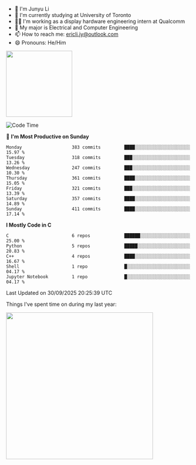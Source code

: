 ### 
- 👨 I'm Junyu Li
- 📖 I'm currently studying at University of Toronto
- 🧑‍💻 I'm working as a display hardware engineering intern at Qualcomm
- 🌱 My major is Electrical and Computer Engineering
- 📫 How to reach me: ericli.jy@outlook.com
- 😄 Pronouns: He/Him

<p align="left">  
  <img height="180em" src="https://github-readme-stats-sigma-five-48.vercel.app/api?username=ericjyli&theme=tokyonight&show_icons=true&count_private=true&include_orgs=true" />
<!-- <img height="180em" src="https://github-readme-stats-sigma-five-48.vercel.app/api/top-langs/?username=ericjyli&theme=tokyonight&count_private=true&include_orgs=true&include_orgs=true&layout=compact" /> -->
</p>

<!--START_SECTION:waka-->
![Code Time](http://img.shields.io/badge/Code%20Time-541%20hrs%2013%20mins-blue)

📅 **I'm Most Productive on Sunday** 

```text
Monday                   383 commits         ████░░░░░░░░░░░░░░░░░░░░░   15.97 % 
Tuesday                  318 commits         ███░░░░░░░░░░░░░░░░░░░░░░   13.26 % 
Wednesday                247 commits         ███░░░░░░░░░░░░░░░░░░░░░░   10.30 % 
Thursday                 361 commits         ████░░░░░░░░░░░░░░░░░░░░░   15.05 % 
Friday                   321 commits         ███░░░░░░░░░░░░░░░░░░░░░░   13.39 % 
Saturday                 357 commits         ████░░░░░░░░░░░░░░░░░░░░░   14.89 % 
Sunday                   411 commits         ████░░░░░░░░░░░░░░░░░░░░░   17.14 % 
```


**I Mostly Code in C** 

```text
C                        6 repos             ██████░░░░░░░░░░░░░░░░░░░   25.00 % 
Python                   5 repos             █████░░░░░░░░░░░░░░░░░░░░   20.83 % 
C++                      4 repos             ████░░░░░░░░░░░░░░░░░░░░░   16.67 % 
Shell                    1 repo              █░░░░░░░░░░░░░░░░░░░░░░░░   04.17 % 
Jupyter Notebook         1 repo              █░░░░░░░░░░░░░░░░░░░░░░░░   04.17 % 
```




 Last Updated on 30/09/2025 20:25:39 UTC
<!--END_SECTION:waka-->

<p> Things I've spent time on during my last year: </p>
<img height="400em" src="https://github-readme-stats-git-master-ericjyli.vercel.app/api/wakatime?username=ericjyli&layout=compact&theme=tokyonight" />

<!--
Here are some ideas to get you started:

- 🔭 I’m currently working on ...
- 🌱 I’m currently learning ...
- 👯 I’m looking to collaborate on ...
- 🤔 I’m looking for help with ...
- 💬 Ask me about ...
- 📫 How to reach me: ...
- 😄 Pronouns: ...
- ⚡ Fun fact: ...
-->
